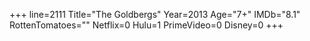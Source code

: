 +++
line=2111
Title="The Goldbergs"
Year=2013
Age="7+"
IMDb="8.1"
RottenTomatoes=""
Netflix=0
Hulu=1
PrimeVideo=0
Disney=0
+++

